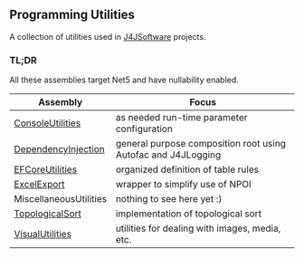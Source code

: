 ## Programming Utilities
A collection of utilities used in [J4JSoftware](https://www.jumpforjoysoftware.com)
projects.

### TL;DR
All these assemblies target Net5 and have nullability enabled.

|Assembly|Focus|
|-------------------|--------------------------------|
|[ConsoleUtilities](docs/console-util.md)|as needed run-time parameter configuration|
|[DependencyInjection](docs/dependency.md)|general purpose composition root using Autofac and J4JLogging|
|[EFCoreUtilities](docs/efcore.md)|organized definition of table rules|
|[ExcelExport](docs/excelexport.md)|wrapper to simplify use of NPOI|
|MiscellaneousUtilities|nothing to see here yet :)|
|[TopologicalSort](docs/toposort.md)|implementation of topological sort|
|[VisualUtilities](docs/visualutil.md)|utilities for dealing with images, media, etc.|

